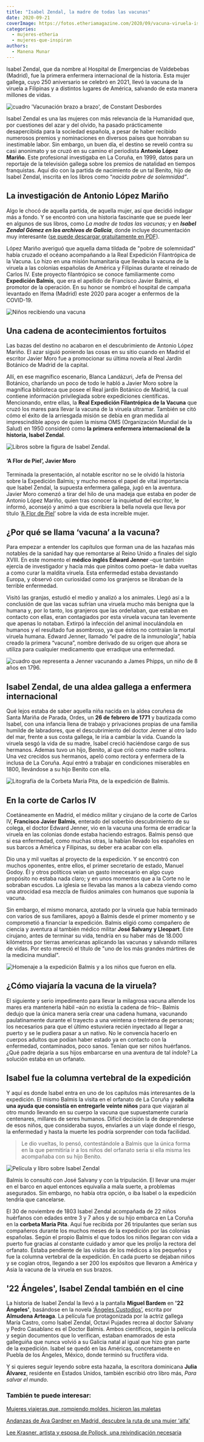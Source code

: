 ```yaml
---
title: "Isabel Zendal, la madre de todas las vacunas"
date: 2020-09-21
coverImage: https://fotos.etheriamagazine.com/2020/09/vacuna-viruela-isabel-zendal.jpg
categories: 
  - mujeres-etheria
  - mujeres-que-inspiran
authors: 
  - Manena Munar
---
```


Isabel Zendal, que da nombre al Hospital de Emergencias de Valdebebas (Madrid), fue la primera enfermera internacional de la historia. Esta mujer gallega, cuyo 250 aniversario se celebró en 2021, llevó la vacuna de la viruela a Filipinas y a distintos lugares de América, salvando de esta manera millones de vidas.

![cuadro 'Vacunación brazo a brazo', de Constant Desbordes](https://fotos.etheriamagazine.com/2020/09/vacuna-viruela-isabel-zendal.jpg "'Vacunación brazo a brazo', de Constant Desbordes. (Imagen de portada de 'Isabel Zendal Gómez en los Archivos de Galicia'. © Scala Archives-Firenze")

Isabel Zendal es una las mujeres con más relevancia de la Humanidad que, por cuestiones 
del azar y del olvido, ha pasado prácticamente desapercibida para la sociedad española, 
a pesar de haber recibido numerosos premios y nominaciones en diversos países que 
honraban su inestimable labor. Sin embargo, un buen día, el destino se reveló contra su 
casi anonimato y se cruzó en su camino el periodista **Antonio López Mariño**. Este 
profesional investigaba en La Coruña, en 1999, datos para un reportaje de la televisión 
gallega sobre los premios de natalidad en tiempos franquistas. Aquí dio con la partida 
de nacimiento de un tal Benito, hijo de Isabel Zendal, inscrita en los libros como 
“_nacida pobre de solemnidad”_. 

## La investigación de Antonio López Mariño

Algo le chocó de aquella partida, de aquella mujer, así que decidió indagar más a fondo. 
Y se encontró con una historia fascinante que se puede leer en algunos de sus libros, 
como _La madre de todas las vacunas;_ y en _**Isabel Zendal Gómez en los archivos de 
Galicia**_, donde incluye documentación muy interesante ([se puede descargar 
gratuitamente en 
PDF](http://www.parlamentodegalicia.es/sitios/web/Publicacions/Libro_Castellano_Isabel_Zendal.pdf)). 

López Mariño averiguó que aquella dama tildada de "pobre de solemnidad" había cruzado el 
océano acompañando a la Real Expedición Filantrópica de la Vacuna. Lo hizo en una misión 
humanitaria que llevaba la vacuna de la viruela a las colonias españolas de América y 
Filipinas durante el reinado de Carlos IV. Este proyecto filantrópico se conoce 
familiarmente como **Expedición Balmis**, que era el apellido de Francisco Javier 
Balmis, el promotor de la operación. En su honor se nombró el hospital de campaña 
levantado en Ifema (Madrid) este 2020 para acoger a enfermos de la COVID-19. 

![Niños recibiendo una vacuna](https://fotos.etheriamagazine.com/2020/09/enfermeras-vacunacion-infantil.jpg "Vacunación infantil. © Real Academia de Medicina de España")

## Una cadena de acontecimientos fortuitos 

Las bazas del destino no acabaron en el descubrimiento de Antonio López Mariño. El azar 
siguió poniendo las cosas en su sitio cuando en Madrid el escritor Javier Moro fue a 
promocionar su última novela al Real Jardín Botánico de Madrid de la capital. 

Allí, en ese magnífico escenario, Blanca Landázuri, Jefa de Prensa del Botánico, 
charlando un poco de todo le habló a Javier Moro sobre la magnífica biblioteca que posee 
el Real jardín Botánico de Madrid, la cual contiene información privilegiada sobre 
expediciones científicas. Mencionando, entre ellas, la **Real Expedición Filantrópica de 
la Vacuna** que cruzó los mares para llevar la vacuna de la viruela ultramar. También se 
citó cómo el éxito de la arriesgada misión se debía en gran medida al imprescindible 
apoyo de quien la misma OMS (Organización Mundial de la Salud) en 1950 consideró como 
**la primera enfermera internacional de la historia, Isabel Zendal**. 

![Libros sobre la figura de Isabel Zendal.](https://fotos.etheriamagazine.com/2020/09/libros-isabel-zendal.jpg "Libros sobre la figura de Isabel Zendal.")

#### ‘A Flor de Piel’, Javier Moro

Terminada la presentación, al notable escritor no se le olvidó la historia sobre la 
Expedición Balmis; y mucho menos el papel de vital importancia que Isabel Zendal, la 
supuesta enfermera gallega, jugó en la aventura. Javier Moro comenzó a tirar del hilo de 
una madeja que estaba en poder de Antonio López Mariño, quien tras conocer la inquietud 
del escritor, le informó, aconsejó y animó a que escribiera la bella novela que lleva 
por título ‘[A Flor de Piel](https://amzn.to/2EIIO0y)’ sobre la vida de esta increíble 
mujer. 

## ¿Por qué se llama ‘vacuna’ a la vacuna?

Para empezar a entender los capítulos que forman una de las hazañas más notables de la 
sanidad hay que remontarse al Reino Unido a finales del siglo XVIII. En este momento el 
**médico inglés Edward Jenner** –que también ejercía de investigador y hacía más que 
pinitos como poeta– le daba vueltas a como curar la maldita viruela. Esta enfermedad 
estaba devastando Europa, y observó con curiosidad como los granjeros se libraban de la 
terrible enfermedad. 

Visitó las granjas, estudió el medio y analizó a los animales. Llegó así a la conclusión 
de que las vacas sufrían una viruela mucho más benigna que la humana y, por lo tanto, 
los granjeros que las ordeñaban, que estaban en contacto con ellas, eran contagiados por 
esta viruela vacuna tan levemente que apenas lo notaban. Extirpó la infección del animal 
inoculándola en humanos y el resultado fue asombroso, ya que éstos no contraían la 
mortal viruela humana. Edward Jenner, llamado “el padre de la inmunología”, había creado 
la primera “vacuna”, nombre derivado de su origen que ahora se utiliza para cualquier 
medicamento que erradique una enfermedad. 

![cuadro que representa a Jenner vacunando a James Phipps, un niño de 8 años en 1796.](https://fotos.etheriamagazine.com/2020/09/vacuna-viruela-jenner.jpg "Jenner vacuna a James Phipps, un niño de 8 años en 1796. © Wikimedia/ CC")

## Isabel Zendal, de una aldea gallega a enfermera internacional

Qué lejos estaba de saber aquella niña nacida en la aldea coruñesa de Santa Mariña de 
Parada, Ordes, un **26 de febrero de 1771** y bautizada como Isabel, con una infancia 
llena de trabajo y privaciones propias de una familia humilde de labradores, que el 
descubrimiento del doctor Jenner al otro lado del mar, frente a sus costa gallega, le 
iría a cambiar la vida. Cuando la viruela sesgó la vida de su madre, Isabel creció 
haciéndose cargo de sus hermanos. Ademas tuvo un hijo, Benito, al que crió como madre 
soltera. Una vez crecidos sus hermanos, apeló como rectora y enfermera de la inclusa de 
La Coruña. Aquí entró a trabajar en condiciones miserables en 1800, llevándose a su hijo 
Benito con ella. 

![Litografía de la Corbeta María Pita, de la expedición de Balmis.](https://fotos.etheriamagazine.com/2020/09/barco-maria-pita-expedicion-balmis.jpg "Corbeta María Pita, de la expedición de Balmis. © BNE")

## En la corte de Carlos IV

Coetáneamente en Madrid, el médico militar y cirujano de la corte de Carlos IV, 
**Francisco Javier Balmis**, enterado del soberbio descubrimiento de su colega, el 
doctor Edward Jenner, vio en la vacuna una forma de erradicar la viruela en las colonias 
donde estaba haciendo estragos. Balmis pensó que si esa enfermedad, como muchas otras, 
la habían llevado los españoles en sus barcos a América y Filipinas, su deber era acabar 
con ella. 

Dio una y mil vueltas al proyecto de la expedición. Y se encontró con muchos oponentes, 
entre ellos, el primer secretario de estado, Manuel Godoy. Él y otros políticos veían un 
gasto innecesario en algo cuyo propósito no estaba nada claro; y en unos momentos que a 
la Corte no le sobraban escudos. La iglesia se llevaba las manos a la cabeza viendo como 
una atrocidad esa mezcla de fluidos animales con humanos que suponía la vacuna. 

Sin embargo, el mismo monarca, azotado por la viruela que había terminado con varios de 
sus familiares, apoyó a Balmis desde el primer momento y se comprometió a financiar la 
expedición. Balmis eligió como compañero de ciencia y aventura al también médico militar 
**José Salvany y Lleopart**. Este cirujano, antes de terminar su vida, tendría en su 
haber más de 18.000 kilómetros por tierras americanas aplicando las vacunas y salvando 
millares de vidas. Por esto mereció el título de "uno de los más grandes mártires de la 
medicina mundial". 

![Homenaje a la expedición Balmis y a los niños que fueron en ella.](https://fotos.etheriamagazine.com/2020/09/homenaje-expedicion-Balmis.jpg "Homenaje a la expedición Balmis y a los niños que fueron en ella. © Wikimedia (CC)")

## ¿Cómo viajaría la vacuna de la viruela?

El siguiente y serio impedimento para llevar la milagrosa vacuna allende los mares era 
mantenerla hábil –aún no existía la cadena de frío–. Balmis dedujo que la única manera 
sería crear una cadena humana, vacunando paulatinamente durante el trayecto a una 
veintena o treintena de personas; los necesarios para que el último estuviera recién 
inyectado al llegar a puerto y se le pudiera pasar a un nativo. No le convencía hacerlo 
en cuerpos adultos que podían haber estado ya en contacto con la enfermedad, 
contaminados, poco sanos. Tenían que ser niños huérfanos. ¿Qué padre dejaría a sus hijos 
embarcarse en una aventura de tal índole? La solución estaba en un orfanato. 

## Isabel fue la columna vertebral de la expedición

Y aquí es donde Isabel entra en uno de los capítulos más interesantes de la expedición. 
El mismo Balmis la visita en el orfanato de La Coruña y **solicita una ayuda que 
consistía en entregarle veinte niños** para que viajaran al otro mundo llevando en su 
cuerpo la vacuna que supuestamente curaría centenares, millares de seres humanos. 
Difícil decisión la de desprenderse de esos niños, que consideraba suyos, enviarles a un 
viaje donde el riesgo, la enfermedad y hasta la muerte les podría sorprender con toda 
facilidad. 

> Le dio vueltas, lo pensó, contestándole a Balmis que la única forma en la que permitiría 
> ir a los niños del orfanato sería si ella misma les acompañaba con su hijo Benito. 

![Película y libro sobre Isabel Zendal](https://fotos.etheriamagazine.com/2020/09/22-angeles-custodios-isabel-zendal.jpg "Isabel Zendal en el cine y la literatura.")

Balmis lo consultó con José Salvany y con la tripulación. El llevar una mujer en el 
barco en aquel entonces equivalía a mala suerte, a problemas asegurados. Sin embargo, no 
había otra opción, o iba Isabel o la expedición tendría que cancelarse. 

El 30 de noviembre de 1803 Isabel Zendal acompañada de 22 niños huérfanos con edades 
entre 3 y 7 años y de su hijo embarca en La Coruña en la **corbeta María Pita**. Aquí 
fue recibida por 26 tripulantes que serían sus compañeros durante los muchos meses de la 
expedición por las colonias españolas. Según el propio Balmis el que todos los niños 
llegaran con vida a puerto fue gracias al constante cuidado y amor que les prolijo la 
rectora del orfanato. Estaba pendiente de las visitas de los médicos a los pequeños y 
fue la columna vertebral de la expedición. En cada puerto se dejaban niños y se cogían 
otros, llegando a ser 200 los expósitos que llevaron a América y Asia la vacuna de la 
viruela en sus brazos. 

## '22 Ángeles', Isabel Zendal también en el cine

La historia de Isabel Zendal la llevó a la pantalla **Miguel Bardem** en **'22 
Ángeles'**, basándose en la novela [‘Ángeles Custodios’](https://amzn.to/3JsYRvr), 
escrita por **Almudena Arteaga**. La película fue protagonizada por la actriz gallega 
María Castro, como Isabel Zendal, Octavi Pujades recrea al doctor Salvany y Pedro 
Casablanc es el Doctor Balmis. Ambos científicos, según la película y según documentos 
que lo verifican, estaban enamorados de esta galleguiña que nunca volvió a su Galicia 
natal al igual que hizo gran parte de la expedición. Isabel se quedó en las Américas, 
concretamente en Puebla de los Ángeles, México, donde terminó su fructífera vida. 

Y si quieres seguir leyendo sobre esta hazaña, la escritora dominicana **Julia 
Álvarez**, residente en Estados Unidos, también escribió otro libro más, _Para salvar el 
mundo_. 

### También te puede interesar:

[Mujeres viajeras que, rompiendo moldes, hicieron las 
maletas](https://etheriamagazine.com/2022/03/08/mujeres-viajeras-de-la-historia/) 

[Andanzas de Ava Gardner en Madrid, descubre la ruta de una mujer 
‘alfa’](https://etheriamagazine.com/2022/01/12/ruta-ava-gardner-en-madrid/) 

[Lee Krasner, artista y esposa de Pollock, una reivindicación 
necesaria](https://etheriamagazine.com/2021/08/06/lee-krasner-inspira-el-color-de-tu-nombre/)
